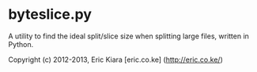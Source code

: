 # byteslice.py #

A utility to find the ideal split/slice size when splitting large files, written in Python.

Copyright (c) 2012-2013, Eric Kiara [eric.co.ke] (http://eric.co.ke/)
